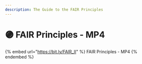 ```yaml
---
description: The Guide to the FAIR Principles
---
```


# 🟣 FAIR Principles - MP4

{% embed url="https://bit.ly/FAIR_II" %}
FAIR Principles - MP4
{% endembed %}
